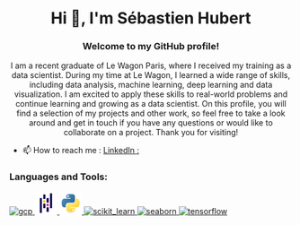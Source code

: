 <h1 align="center">Hi 👋, I'm Sébastien Hubert</h1>
<h3 align="center">Welcome to my GitHub profile!</h3>

<p align="center">I am a recent graduate of Le Wagon Paris, where I received my training as a data scientist. During my time at Le Wagon, I learned a wide range of skills, including data analysis, machine learning, deep learning and data visualization. I am excited to apply these skills to real-world problems and continue learning and growing as a data scientist. On this profile, you will find a selection of my projects and other work, so feel free to take a look around and get in touch if you have any questions or would like to collaborate on a project. Thank you for visiting!</p>

- 📫 How to reach me : [LinkedIn :](www.linkedin.com/in/sébastien-hubert-83289761)

<h3 align="left">Languages and Tools:</h3>
<p align="left"> <a href="https://cloud.google.com" target="_blank" rel="noreferrer"> <img src="https://www.vectorlogo.zone/logos/google_cloud/google_cloud-icon.svg" alt="gcp" width="40" height="40"/> </a> <a href="https://pandas.pydata.org/" target="_blank" rel="noreferrer"> <img src="https://raw.githubusercontent.com/devicons/devicon/2ae2a900d2f041da66e950e4d48052658d850630/icons/pandas/pandas-original.svg" alt="pandas" width="40" height="40"/> </a> <a href="https://www.python.org" target="_blank" rel="noreferrer"> <img src="https://raw.githubusercontent.com/devicons/devicon/master/icons/python/python-original.svg" alt="python" width="40" height="40"/> </a> <a href="https://scikit-learn.org/" target="_blank" rel="noreferrer"> <img src="https://upload.wikimedia.org/wikipedia/commons/0/05/Scikit_learn_logo_small.svg" alt="scikit_learn" width="40" height="40"/> </a> <a href="https://seaborn.pydata.org/" target="_blank" rel="noreferrer"> <img src="https://seaborn.pydata.org/_images/logo-mark-lightbg.svg" alt="seaborn" width="40" height="40"/> </a> <a href="https://www.tensorflow.org" target="_blank" rel="noreferrer"> <img src="https://www.vectorlogo.zone/logos/tensorflow/tensorflow-icon.svg" alt="tensorflow" width="40" height="40"/> </a> </p>

